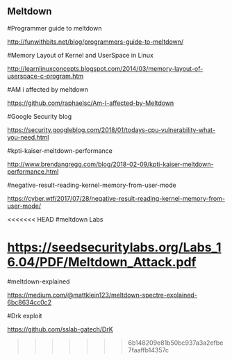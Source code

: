 ## Meltdown

#Programmer guide to meltdown

http://funwithbits.net/blog/programmers-guide-to-meltdown/

#Memory Layout of Kernel and UserSpace in Linux

http://learnlinuxconcepts.blogspot.com/2014/03/memory-layout-of-userspace-c-program.htm

#AM i affected by meltdown

https://github.com/raphaelsc/Am-I-affected-by-Meltdown

#Google Security blog

https://security.googleblog.com/2018/01/todays-cpu-vulnerability-what-you-need.html

#kpti-kaiser-meltdown-performance

http://www.brendangregg.com/blog/2018-02-09/kpti-kaiser-meltdown-performance.html

#negative-result-reading-kernel-memory-from-user-mode

https://cyber.wtf/2017/07/28/negative-result-reading-kernel-memory-from-user-mode/

<<<<<<< HEAD
#meltdown Labs

https://seedsecuritylabs.org/Labs_16.04/PDF/Meltdown_Attack.pdf
=======
#meltdown-explained

https://medium.com/@mattklein123/meltdown-spectre-explained-6bc8634cc0c2

#Drk exploit

https://github.com/sslab-gatech/DrK
>>>>>>> 6b148209e81b50bc937a3a2efbe7faaffb14357c
